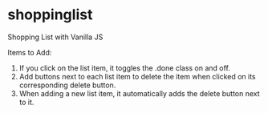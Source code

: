 # shoppinglist
Shopping List with Vanilla JS

Items to Add: 
1. If you click on the list item, it toggles the .done class on and off.
2. Add buttons next to each list item to delete the item when clicked on its corresponding delete button.
3. When adding a new list item, it automatically adds the delete button next to it.
